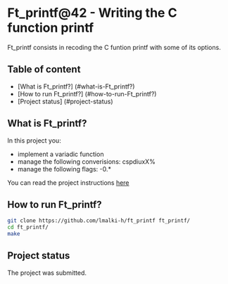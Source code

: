 # Ft_printf@42 - Writing the C function printf

Ft_printf consists in recoding the C funtion printf with some of its options.


## Table of content
* [What is Ft_printf?] (#what-is-Ft_printf?)
* [How to run Ft_printf?] (#how-to-run-Ft_printf?)
* [Project status] (#project-status)

## What is Ft_printf?

In this project you:
* implement a variadic function
* manage the following converisions: cspdiuxX%
* manage the following flags: -0.* 

You can read the project instructions [here](ft_printf.en.pdf)

## How to run Ft_printf?


```bash
git clone https://github.com/lmalki-h/ft_printf ft_printf/
cd ft_printf/
make
```


## Project status

The project was submitted.
